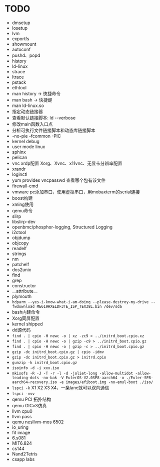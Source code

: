 # TODO

- dmsetup
- losetup
- lvm
- exportfs
- showmount
- autoconf
- pushd、popd
- history
- ld-linux
- strace
- ltrace
- pstack
- ethtool
- man history -> 快捷命令
- man bash -> 快捷键
- man ld-linux.so
- 指定动态链接器
- 查看默认链接脚本: ld --verbose
- 修改main函数入口点
- 分析可执行文件链接脚本和动态库链接脚本
- -no-pie   -fcommon -PIC
- kernel debug
- user mode linux
- sphinx
- pelican
- vnc xrdp配置  Xorg、Xvnc、x11vnc、无显卡分辨率配置
- xrandr
- loginctl
- yum provides vncpasswd 查看哪个包有该文件
- firewall-cmd
- vmware pc添加串口，使用虚拟串口，用mobaxterm的serial连接
- boost构建
- xming使用
- qemu命令
- slirp
- libslirp-dev
- openbmc/phosphor-logging, Structured Logging
- i2ctool
- objdump
- objcopy
- readelf
- strings
- nm
- patchelf
- dos2unix
- find
- grep
- constructor
- \_\_attribute\_\_
- plymouth
- `hdparm --yes-i-know-what-i-am-doing --please-destroy-my-drive --fwdownload ME619HXELDF3TE_ISP_TEX38L.bin /dev/sda`
- bash内建命令
- Xorg同屏配置
- kernel shipped
- dd源代码
- `find . | cpio -H newc -o | xz -zc9 > ../initrd_boot.cpio.xz`
- `find . | cpio -H newc -o | gzip -c9 > ../initrd_boot.cpio.gz`
- `find . | cpio -H newc -o | gzip -c > ../initrd_boot.cpio.gz`
- `gzip -dc initrd_boot.cpio.gz | cpio -idmv`
- `gzip -dc initrd_boot.cpio.gz > initrd.cpio`
- `gunzip -k initrd_boot.cpio.gz`
- `isoinfo -d -i xxx.iso`
- `mkisofs -R -J -T -r -l -d -joliet-long -allow-multidot -allow-leading-dots -no-bak -V EulerOS-V2.0SP8-aarch64 -o ./Euler-SP8-aarch64-recovery.iso -e images/efiboot.img -no-emul-boot ./iso/`
- `lspci -k`  X1 X2 X3 X4，一条lane就可以双向通信
- `lspci -vvv`
- qemu PCI 拓扑结构
- qemu GICv3仿真
- llvm cpu0
- llvm pass
- qemu nesllvm-mos 6502
- io_uring
- fit image
- 6.s081
- MIT6.824
- cs144
- Nand2Tetris
- csapp labs